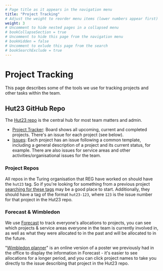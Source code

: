 ```yaml
---
# Page title as it appears in the navigation menu
title: "Project Tracking"
# Adjust the weight to reorder menu items (lower numbers appear first)
weight: 3
# Uncomment to hide nested pages in a collapsed menu
# bookCollapseSection = true
# Uncomment to hide this page from the navigation menu
# bookHidden = false
# Uncomment to exlude this page from the search
# bookSearchExclude = true
---
```


# Project Tracking

This page describes some of the tools we use for tracking projects and other tasks within the team.

## Hut23 GitHub Repo

The [Hut23 repo](https://github.com/alan-turing-institute/Hut23) is the central hub for most team matters and admin.

- [Project Tracker](https://github.com/alan-turing-institute/Hut23/projects/2): Board shows all upcoming, current and completed projects. There's an issue for each project (see below).
- [Issues](https://github.com/alan-turing-institute/Hut23/issues): Each project has an issue following a common template, including a general description of a project and its current status, for example. There are also issues for service areas and other activities/organisational issues for the team.

### Project Repos

All repos in the Turing organisation that REG have worked on should have the `hut23` tag. So if you're looking for something from a previous project [searching for these tags](https://github.com/search?q=topic%3Ahut23+org%3Aalan-turing-institute&type=Repositories) may be a good place to start. Additionally, they should have a tag of the format `hut23-123`, where `123` is the issue number for that project in the Hut23 repo.

### Forecast & Wimbledon

We use [Forecast](https://forecastapp.com/974183/schedule/projects) to track everyone's allocations to projects, you can see which projects & service areas everyone in the team is currently involved in, as well as what they were allocated to in the past and will be allocated to in the future.

"[Wimbledon planner](https://wimbledon-planner.azurewebsites.net/)" is an online version of a poster we previously had in the office to display the information in Forecast - it's easier to see allocations for a longer period, and you can click project names to take you directly to the issue describing that project in the Hut23 repo.
